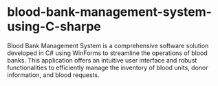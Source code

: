 # blood-bank-management-system-using-C-sharpe
Blood Bank Management System is a comprehensive software solution developed in C# using WinForms to streamline the operations of blood banks. This application offers an intuitive user interface and robust functionalities to efficiently manage the inventory of blood units, donor information, and blood requests.
